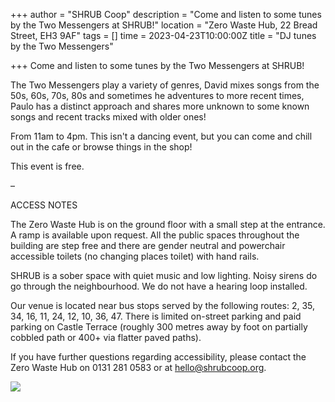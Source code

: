 +++
author = "SHRUB Coop"
description = "Come and listen to some tunes by the Two Messengers at SHRUB!"
location = "Zero Waste Hub, 22 Bread Street, EH3 9AF"
tags = []
time = 2023-04-23T10:00:00Z
title = "DJ tunes by the Two Messengers"

+++
Come and listen to some tunes by the Two Messengers at SHRUB!

The Two Messengers play a variety of genres, David mixes songs from the 50s, 60s, 70s, 80s and sometimes he adventures to more recent times, Paulo has a distinct approach and shares more unknown to some known songs and recent tracks mixed with older ones! 

From 11am to 4pm. This isn't a dancing event, but you can come and chill out in the cafe or browse things in the shop! 

This event is free. 

–

ACCESS NOTES

The Zero Waste Hub is on the ground floor with a small step at the entrance. A ramp is available upon request. All the public spaces throughout the building are step free and there are gender neutral and powerchair accessible toilets (no changing places toilet) with hand rails.

SHRUB is a sober space with quiet music and low lighting. Noisy sirens do go through the neighbourhood. We do not have a hearing loop installed.

Our venue is located near bus stops served by the following routes: 2, 35, 34, 16, 11, 24, 12, 10, 36, 47. There is limited on-street parking and paid parking on Castle Terrace (roughly 300 metres away by foot on partially cobbled path or 400+ via flatter paved paths).

If you have further questions regarding accessibility, please contact the Zero Waste Hub on 0131 281 0583 or at hello@shrubcoop.org.

![](https://res.cloudinary.com/shrub-co-op/image/upload/v1682005581/shrubcoop.org/media/20230129_144938_egdw30.jpg)